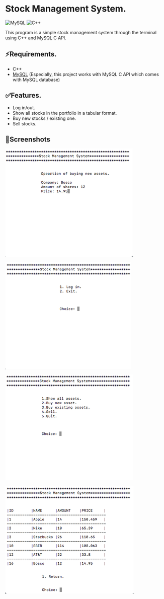# Stock Management System.
![MySQL](https://img.shields.io/badge/mysql-%2300f.svg?style=for-the-badge&logo=mysql&logoColor=white)
![C++](https://img.shields.io/badge/c++-%2300599C.svg?style=for-the-badge&logo=c%2B%2B&logoColor=white)

This program is a simple stock management system through the terminal using C++ and MySQL C API. 

## ⚡️Requirements.
* C++
* [MySQL](https://www.mysql.com/) (Especially, this project works with MySQL C API which comes with MySQL database)

## ✅Features.
* Log in/out.
* Show all stocks in the portfolio in a tabular format.
* Buy new stocks / existing one.
* Sell stocks.

## 📸Screenshots
![Alt text](https://github.com/Dobryak99/Stock-Management-System/blob/main/Screenshots/Buy%20new%20assets.png)

![Alt text](https://github.com/Dobryak99/Stock-Management-System/blob/main/Screenshots/Log%20In%20menu.png)

![Alt text](https://github.com/Dobryak99/Stock-Management-System/blob/main/Screenshots/Main%20menu.png)

![Alt text](https://github.com/Dobryak99/Stock-Management-System/blob/main/Screenshots/Show%20assets.png)

